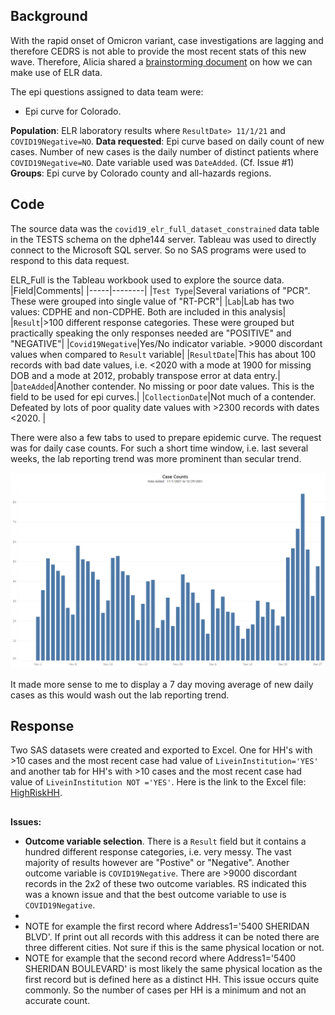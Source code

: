 ## Background 
With the rapid onset of Omicron variant, case investigations are lagging and therefore CEDRS is not able to provide the most recent stats of this new wave. Therefore, Alicia shared a [brainstorming document](../23.ELR%20dashboard/Documents/Doc_ELR%20epi%20questions_122221.pdf) on how we can make use of ELR data. 

The epi questions assigned to data team were:
* Epi curve for Colorado.
 
**Population**:  ELR laboratory results where `ResultDate> 11/1/21` and `COVID19Negative=NO`.   **Data requested**: Epi curve based on daily count of new cases. Number of new cases is the daily number of distinct patients where `COVID19Negative=NO`. Date variable used was `DateAdded`. (Cf. Issue #1)  **Groups**: Epi curve by Colorado county and all-hazards regions. 


## Code
The source data was the `covid19_elr_full_dataset_constrained` data table in the TESTS schema on the dphe144 server. Tableau was used to directly connect to the Microsoft SQL server. So no SAS programs were used to respond to this data request.

ELR_Full is the Tableau workbook used to explore the source data.
|Field|Comments|
|-----|--------|
|`Test Type`|Several variations of "PCR". These were grouped into single value of "RT-PCR"|
|`Lab`|Lab has two values: CDPHE and non-CDPHE. Both are included in this analysis|
|`Result`|>100 different response categories. These were grouped but practically speaking the only responses needed are "POSITIVE" and "NEGATIVE"|
|`Covid19Negative`|Yes/No indicator variable. >9000 discordant values when compared to `Result` variable|
|`ResultDate`|This has about 100 records with bad date values, i.e. <2020 with a mode at 1900 for missing DOB and a mode at 2012, probably transpose error at data entry.|
|`DateAdded`|Another contender. No missing or poor date values. This is the field to be used for epi curves.|
|`CollectionDate`|Not much of a contender. Defeated by lots of poor quality date values with >2300 records with dates <2020. |

There were also a few tabs to used to prepare epidemic curve. The request was for daily case counts. For such a short time window, i.e. last several weeks, the lab reporting trend was more prominent than secular trend.

![EpiCurve_CaseCounts](./Images/EpiCurve_DailyCount.png)

It made more sense to me to display a 7 day moving average of new daily cases as this would wash out the lab reporting trend.



## Response
Two SAS datasets were created and exported to Excel. One for HH's with >10 cases and the most recent case had value of `LiveinInstitution='YES'` and another tab for HH's with >10 cases and the most recent case had value of `LiveinInstitution NOT ='YES'`.  Here is the link to the Excel file: [HighRiskHH](./Output%20data/HighRiskHH.xlsx).  



##
**Issues:**

* **Outcome variable selection**. There is a `Result` field but it contains a hundred different response categories, i.e. very messy. The vast majority of results however are "Postive" or "Negative". Another outcome variable is `COVID19Negative`. There are >9000 discordant records in the 2x2 of these two outcome variables. RS indicated this was a known issue and that the best outcome variable to use is `COVID19Negative`. 
* 
* NOTE for example the first record where Address1='5400 SHERIDAN BLVD'. If print out all records with this address it can be noted there are three different cities. Not sure if this is the same physical location or not.
* NOTE for example that the second record where Address1='5400 SHERIDAN BOULEVARD' is most likely the same physical location as the first record but is defined here as a distinct HH. This issue occurs quite commonly. So the number of cases per HH is a minimum and not an accurate count. 




